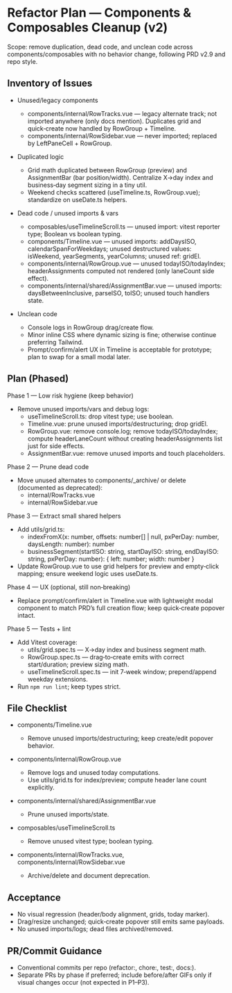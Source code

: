# Refactor Plan — Components & Composables Cleanup (v2)

Scope: remove duplication, dead code, and unclean code across components/composables with no behavior change, following PRD v2.9 and repo style.

## Inventory of Issues

- Unused/legacy components
  - components/internal/RowTracks.vue — legacy alternate track; not imported anywhere (only docs mention). Duplicates grid and quick‑create now handled by RowGroup + Timeline.
  - components/internal/RowSidebar.vue — never imported; replaced by LeftPaneCell + RowGroup.

- Duplicated logic
  - Grid math duplicated between RowGroup (preview) and AssignmentBar (bar position/width). Centralize X→day index and business‑day segment sizing in a tiny util.
  - Weekend checks scattered (useTimeline.ts, RowGroup.vue); standardize on useDate.ts helpers.

- Dead code / unused imports & vars
  - composables/useTimelineScroll.ts — unused import: vitest reporter type; Boolean vs boolean typing.
  - components/Timeline.vue — unused imports: addDaysISO, calendarSpanForWeekdays; unused destructured values: isWeekend, yearSegments, yearColumns; unused ref: gridEl.
  - components/internal/RowGroup.vue — unused todayISO/todayIndex; headerAssignments computed not rendered (only laneCount side effect).
  - components/internal/shared/AssignmentBar.vue — unused imports: daysBetweenInclusive, parseISO, toISO; unused touch handlers state.

- Unclean code
  - Console logs in RowGroup drag/create flow.
  - Minor inline CSS where dynamic sizing is fine; otherwise continue preferring Tailwind.
  - Prompt/confirm/alert UX in Timeline is acceptable for prototype; plan to swap for a small modal later.

## Plan (Phased)

Phase 1 — Low risk hygiene (keep behavior)
- Remove unused imports/vars and debug logs:
  - useTimelineScroll.ts: drop vitest type; use boolean.
  - Timeline.vue: prune unused imports/destructuring; drop gridEl.
  - RowGroup.vue: remove console.log; remove todayISO/todayIndex; compute headerLaneCount without creating headerAssignments list just for side effects.
  - AssignmentBar.vue: remove unused imports and touch placeholders.

Phase 2 — Prune dead code
- Move unused alternates to components/_archive/ or delete (documented as deprecated):
  - internal/RowTracks.vue
  - internal/RowSidebar.vue

Phase 3 — Extract small shared helpers
- Add utils/grid.ts:
  - indexFromX(x: number, offsets: number[] | null, pxPerDay: number, daysLength: number): number
  - businessSegment(startISO: string, startDayISO: string, endDayISO: string, pxPerDay: number): { left: number; width: number }
- Update RowGroup.vue to use grid helpers for preview and empty‑click mapping; ensure weekend logic uses useDate.ts.

Phase 4 — UX (optional, still non‑breaking)
- Replace prompt/confirm/alert in Timeline.vue with lightweight modal component to match PRD’s full creation flow; keep quick‑create popover intact.

Phase 5 — Tests + lint
- Add Vitest coverage:
  - utils/grid.spec.ts — X→day index and business segment math.
  - RowGroup.spec.ts — drag‑to‑create emits with correct start/duration; preview sizing math.
  - useTimelineScroll.spec.ts — init 7‑week window; prepend/append weekday extensions.
- Run `npm run lint`; keep types strict.

## File Checklist

- components/Timeline.vue
  - Remove unused imports/destructuring; keep create/edit popover behavior.

- components/internal/RowGroup.vue
  - Remove logs and unused today computations.
  - Use utils/grid.ts for index/preview; compute header lane count explicitly.

- components/internal/shared/AssignmentBar.vue
  - Prune unused imports/state.

- composables/useTimelineScroll.ts
  - Remove unused vitest type; boolean typing.

- components/internal/RowTracks.vue, components/internal/RowSidebar.vue
  - Archive/delete and document deprecation.

## Acceptance
- No visual regression (header/body alignment, grids, today marker).
- Drag/resize unchanged; quick‑create popover still emits same payloads.
- No unused imports/logs; dead files archived/removed.

## PR/Commit Guidance
- Conventional commits per repo (refactor:, chore:, test:, docs:).
- Separate PRs by phase if preferred; include before/after GIFs only if visual changes occur (not expected in P1–P3).

